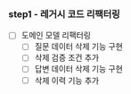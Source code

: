 ### step1 - 레거시 코드 리팩터링

- [ ] 도메인 모델 리팩터링
  - [ ] 질문 데이터 삭제 기능 구현
  - [ ] 삭제 검증 조건 추가
  - [ ] 답변 데이터 삭제 기능 구현
  - [ ] 삭제 이력 기능 추가